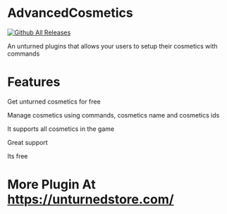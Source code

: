 # AdvancedCosmetics
[![Github All Releases](https://img.shields.io/github/downloads/F-Plugins/AdvancedCosmetics/total?label=Github%20Downloads)]()

An unturned plugins that allows your users to setup their cosmetics with commands

# Features
Get unturned cosmetics for free

Manage cosmetics using commands, cosmetics name and cosmetics ids

It supports all cosmetics in the game

Great support

Its free

# More Plugin At https://unturnedstore.com/
